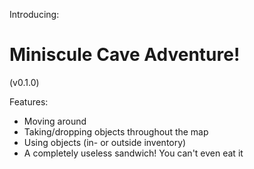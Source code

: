 Introducing:<h1>Miniscule Cave Adventure!</h1>(v0.1.0)

Features:
- Moving around
- Taking/dropping objects throughout the map
- Using objects (in- or outside inventory)
- A completely useless sandwich! You can't even eat it
